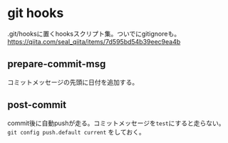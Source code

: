 # git hooks
.git/hooksに置くhooksスクリプト集。ついでにgitignoreも。
https://qiita.com/seal_qiita/items/7d595bd54b39eec9ea4b

prepare-commit-msg
----
コミットメッセージの先頭に日付を追加する。

post-commit
----
commit後に自動pushが走る。コミットメッセージを`test`にすると走らない。
`git config push.default current` をしておく。
